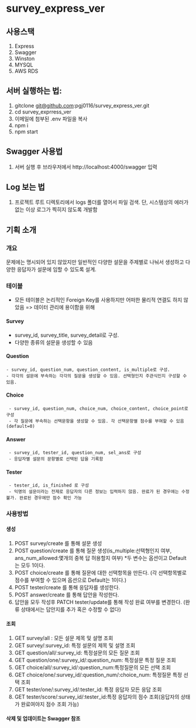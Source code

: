 # survey_express_ver

## 사용스택

1. Express
2. Swagger
3. Winston
4. MYSQL
5. AWS RDS

## 서버 실행하는 법:

1. gitclone git@github.com:pgj0116/survey_express_ver.git
2. cd survey_exprress_ver
3. 이메일에 첨부된 .env 파일을 복사
4. npm i
5. npm start

## Swagger 사용법

1. 서버 실행 후 브라우저에서 http://localhost:4000/swagger 입력

## Log 보는 법

1. 프로젝트 루트 디렉토리에서 logs 폴더를 열어서 파일 검색. 단, 시스템상의 에러가 없는 이상 로그가 찍히지 않도록 개발함

## 기획 소개

### 개요

문제에는 명시되어 있지 않았지만 일반적인 다양한 설문을 주제별로 나눠서 생성하고
다양한 응답자가 설문에 임할 수 있도록 설계.

### 테이블

- 모든 테이블은 논리적인 Foreign Key를 사용하지만 어떠한 물리적 연결도 하지 않았음 => 데이터 관리에 용이함을 위해

#### Survey

- survey_id, survey_title, survey_detail로 구성.
- 다양한 종류의 설문을 생성할 수 있음

#### Question

    - survey_id, question_num, question_content, is_multiple로 구성.
    - 각각의 설문에 부속하는 각각의 질문을 생성할 수 있음. 선택형인지 주관식인지 구성할 수 있음.

#### Choice

     - survey_id, question_num, choice_num, choice_content, choice_point로 구성
     - 각 질문에 부속하는 선택문항을 생성할 수 있음. 각 선택문항별 점수를 부여할 수 있음(default=0)

#### Answer

     - survey_id, tester_id, question_num, sel_ans로 구성
     - 응답자별 설문의 문항별로 선택된 답을 기록함

#### Tester

     - tester_id, is_finished 로 구성
     - 익명의 설문이라는 전제로 응답자의 다른 정보는 입력하지 않음. 완료가 된 경우에는 수정 불가. 완료된 경우에만 점수 확인 가능

### 사용방법

#### 생성

1. POST survey/create 를 통해 설문 생성
2. POST question/create 를 통해 질문 생성(is_multiple:선택형인지 여부, ans_num_allowed:몇개의 중복 답 허용할지 여부) \*두 변수는 옵션이고 Default는 모두 1이다.
3. POST choice/create 를 통해 질문에 대한 선택항목을 만든다. (각 선택항목별로 점수를 부여할 수 있으며 옵션으로 Default는 1이다.)
4. POST tester/create 를 통해 응답자를 생성한다.
5. POST answer/create 를 통해 답안을 작성한다.
6. 답안을 모두 작성후 PATCH tester/update를 통해 작성 완료 여부를 변경한다. (완류 상태에서는 답안지를 추가 혹은 수정할 수 없다)

#### 조회

1. GET survey/all : 모든 설문 제목 및 설명 조회
2. GET survey/:survey_id: 특정 설문의 제목 및 설명 조회
3. GET question/all/:survey_id: 특정설문의 모든 질문 조회
4. GET question/one/:survey_id/:question_num: 특정설문 특정 질문 조회
5. GET choice/all/:survey_id/:question_num:특정질문의 모든 선택 조회
6. GET choice/one/:survey_id/:question_num/:choice_num: 특정질문 특정 선택 조회
7. GET tester/one/:survey_id/:tester_id: 특정 응답자 모든 응답 조회
8. GET tester/score/:survey_id/:tester_id:특정 응답자의 점수 조회(응답자의 상태가 완료여야지 점수 조회 가능)

#### 삭제 및 업데이트는 Swagger 참조
